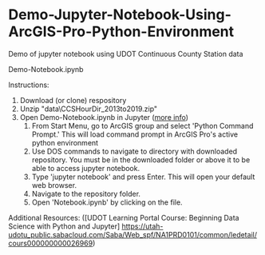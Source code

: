 # Demo-Jupyter-Notebook-Using-ArcGIS-Pro-Python-Environment
Demo of jupyter notebook using UDOT Continuous County Station data

Demo-Notebook.ipynb

Instructions:
1. Download (or clone) respository
2. Unzip "data\CCSHourDir_2013to2019.zip"
3. Open Demo-Notebook.ipynb in Jupyter ([more info](https://developers.arcgis.com/python/guide/using-the-jupyter-notebook-environment/))
    1. From Start Menu, go to ArcGIS group and select 'Python Command Prompt.' This will load command prompt in ArcGIS Pro's active python environment
    2. Use DOS commands to navigate to directory with downloaded repository. You must be in the downloaded folder or above it to be able to access jupyter notebook.
    3. Type 'jupyter notebook' and press Enter. This will open your default web browser.
    4. Navigate to the repository folder.
    5. Open 'Notebook.ipynb' by clicking on the file.


Additional Resources:
([UDOT Learning Portal Course: Beginning Data Science with Python and Jupyter] https://utah-udotu_public.sabacloud.com/Saba/Web_spf/NA1PRD0101/common/ledetail/cours000000000026969)
